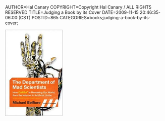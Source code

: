 AUTHOR=Hal Canary
COPYRIGHT=Copyright Hal Canary / ALL RIGHTS RESERVED
TITLE=Judging a Book by its Cover
DATE=2009-11-15 20:46:35-06:00 (CST)
POSTID=865
CATEGORIES=books;judging-a-book-by-its-cover;

[![The Department of Mad Scientists: How DARPA is Remaking Our World, From the Internet to Artificial Limbs by Michael P. Belfiore](/images/b11aa3e4ad1f10e0c468c61381f72d29428fe346.jpg)](http://search.barnesandnoble.com///e/9780061577932)

